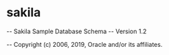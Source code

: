 # sakila

-- Sakila Sample Database Schema
-- Version 1.2

-- Copyright (c) 2006, 2019, Oracle and/or its affiliates.
